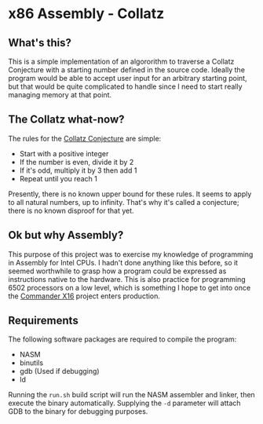
# x86 Assembly - Collatz

## What's this?
This is a simple implementation of an algororithm to traverse a Collatz Conjecture with a starting number defined in the source code. Ideally the program would be able to accept user input for an arbitrary starting point, but that would be quite complicated to handle since I need to start really managing memory at that point.

## The Collatz what-now?
The rules for the [Collatz Conjecture](https://en.wikipedia.org/wiki/Collatz_conjecture) are simple:

* Start with a positive integer
* If the number is even, divide it by 2
* If it's odd, multiply it by 3 then add 1
* Repeat until you reach 1

Presently, there is no known upper bound for these rules. It seems to apply to all natural numbers, up to infinity. That's why it's called a conjecture; there is no known disproof for that yet.

## Ok but why Assembly?
This purpose of this project was to exercise my knowledge of programming in Assembly for Intel CPUs. I hadn't done anything like this before, so it seemed worthwhile to grasp how a program could be expressed as instructions native to the hardware.
This is also practice for programming 6502 processors on a low level, which is something I hope to get into once the [Commander X16](www.commanderx16.com) project enters production.

## Requirements
The following software packages are required to compile the program:

* NASM
* binutils
 * gdb (Used if debugging)
 * ld

Running the `run.sh` build script will run the NASM assembler and linker, then execute the binary automatically.
Supplying the `-d` parameter will attach GDB to the binary for debugging purposes.
